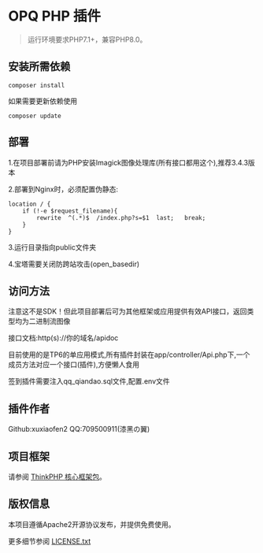 OPQ PHP 插件
===============

> 运行环境要求PHP7.1+，兼容PHP8.0。

## 安装所需依赖

~~~
composer install
~~~

如果需要更新依赖使用
~~~
composer update
~~~

## 部署

1.在项目部署前请为PHP安装Imagick图像处理库(所有接口都用这个),推荐3.4.3版本

2.部署到Nginx时，必须配置伪静态:
```
location / {
	if (!-e $request_filename){
		rewrite  ^(.*)$  /index.php?s=$1  last;   break;
	}
}
```

3.运行目录指向public文件夹

4.宝塔需要关闭防跨站攻击(open_basedir)

## 访问方法

注意这不是SDK！但此项目部署后可为其他框架或应用提供有效API接口，返回类型均为二进制流图像

接口文档:http(s)://你的域名/apidoc

目前使用的是TP6的单应用模式,所有插件封装在app/controller/Api.php下,一个成员方法对应一个接口(插件),方便懒人食用

签到插件需要注入qq_qiandao.sql文件,配置.env文件

## 插件作者

Github:xuxiaofen2  QQ:709500911(漆黑の翼)

## 项目框架

请参阅 [ThinkPHP 核心框架包](https://github.com/top-think/framework)。

## 版权信息

本项目遵循Apache2开源协议发布，并提供免费使用。

更多细节参阅 [LICENSE.txt](LICENSE.txt)
